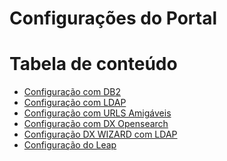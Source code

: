 # Configurações do Portal

Tabela de conteúdo
==================

- [Configuração com DB2](docs/setup-db2.md)
- [Configuração com LDAP](docs/setup-ldap.md)
- [Configuração com URLS Amigáveis](docs/setup-furl.md)
- [Configuração com DX Opensearch](docs/setup-opensearch.md)
- [Configuração DX WIZARD com LDAP](docs/setup-dx-wizard.md)
- [Configuração do Leap](docs/setup-leap.md)


